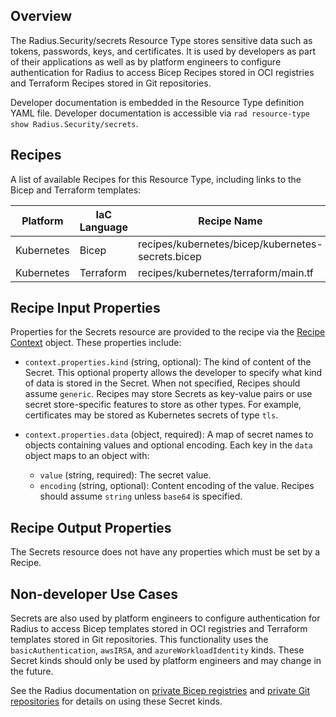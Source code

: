 ## Overview
The Radius.Security/secrets Resource Type stores sensitive data such as tokens, passwords, keys, and certificates. It is used by developers as part of their applications as well as by platform engineers to configure authentication for Radius to access Bicep Recipes stored in OCI registries and Terraform Recipes stored in Git repositories.

Developer documentation is embedded in the Resource Type definition YAML file. Developer documentation is accessible via `rad resource-type show Radius.Security/secrets`. 

## Recipes

A list of available Recipes for this Resource Type, including links to the Bicep and Terraform templates:

|Platform| IaC Language| Recipe Name | Stage |
|---|---|---|---|
| Kubernetes | Bicep | recipes/kubernetes/bicep/kubernetes-secrets.bicep | Alpha |
| Kubernetes | Terraform | recipes/kubernetes/terraform/main.tf | Alpha |


## Recipe Input Properties

Properties for the Secrets resource are provided to the recipe via the [Recipe Context](https://docs.radapp.io/reference/context-schema/) object. These properties include:

- `context.properties.kind` (string, optional): The kind of content of the Secret. This optional property allows the developer to specify what kind of data is stored in the Secret. When not specified, Recipes should assume `generic`. Recipes may store Secrets as key-value pairs or use secret store-specific features to store as other types. For example, certificates may be stored as Kubernetes secrets of type `tls`. 

- `context.properties.data` (object, required): A map of secret names to objects containing values and optional encoding. Each key in the `data` object maps to an object with:
  - `value` (string, required): The secret value.
  - `encoding` (string, optional): Content encoding of the value. Recipes should assume `string` unless `base64` is specified.


## Recipe Output Properties

The Secrets resource does not have any properties which must be set by a Recipe.

## Non-developer Use Cases

Secrets are also used by platform engineers to configure authentication for Radius to access Bicep templates stored in OCI registries and Terraform templates stored in Git repositories. This functionality uses the `basicAuthentication`, `awsIRSA`, and `azureWorkloadIdentity` kinds. These Secret kinds should only be used by platform engineers and may change in the future.

See the Radius documentation on [private Bicep registries](https://docs.radapp.io/guides/recipes/howto-private-bicep-registry/) and [private Git repositories](https://docs.radapp.io/guides/recipes/terraform/howto-private-registry/) for details on using these Secret kinds.